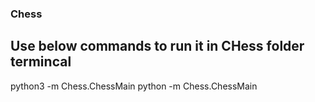 ###  C h e s s 
 
 

## Use below commands to run it in CHess folder termincal

python3 -m Chess.ChessMain
python -m Chess.ChessMain
